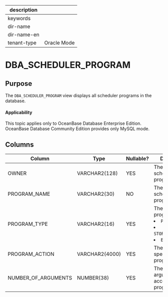 | description ||
|---|---|
| keywords ||
| dir-name ||
| dir-name-en ||
| tenant-type | Oracle Mode |

# DBA_SCHEDULER_PROGRAM

## Purpose

The `DBA_SCHEDULER_PROGRAM` view displays all scheduler programs in the database.

<main id="notice" >
    <h4>Applicability</h4>
    <p>This topic applies only to OceanBase Database Enterprise Edition. OceanBase Database Community Edition provides only MySQL mode. </p>
  </main>

## Columns

| Column | Type | Nullable? | Description |
|---------------------|----------------|------------|---------------------------------------------------------------------------------------------------------------------------------------------------------------------------------------------------------|
| OWNER | VARCHAR2(128) | YES | The owner of the scheduler program. |
| PROGRAM_NAME | VARCHAR2(30) | NO | The name of the scheduler program. |
| PROGRAM_TYPE | VARCHAR2(16) | YES | The type of the program action: <li> `PLSQL_BLOCK`   <li> `STORED_PROCEDURE`   <li> `EXECUTABLE` |
| PROGRAM_ACTION | VARCHAR2(4000) | YES | The string that specifies the program action. |
| NUMBER_OF_ARGUMENTS | NUMBER(38) | YES | The number of arguments accepted by the program. |
